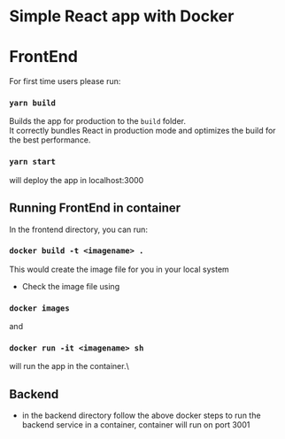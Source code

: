 # Simple React app with Docker

# FrontEnd

For first time users please run:

### `yarn build`

Builds the app for production to the `build` folder.\
It correctly bundles React in production mode and optimizes the build for the best performance.

### `yarn start`

will deploy the app in localhost:3000

## Running FrontEnd in container

In the frontend directory, you can run:

### `docker build -t <imagename> .`

This would create the image file for you in your local system

- Check the image file using

### `docker images `

and

### `docker run -it <imagename> sh `

will run the app in the container.\

## Backend

- in the backend directory follow the above docker steps to run the backend service in a container, container will run on port 3001
